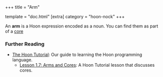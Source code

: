 +++
title = "Arm"

template = "doc.html"
[extra]
category = "hoon-nock"
+++

An **arm** is a Hoon expression encoded as a noun. You can find them as part of a [core](/docs/glossary/core)

### Further Reading

- [The Hoon Tutorial](/docs/hoon/hoon-school/): Our guide to learning the Hoon programming language.
  - [Lesson 1.7: Arms and Cores](/docs/hoon/hoon-school/arms-and-cores): A Hoon Tutorial lesson that discusses cores.

